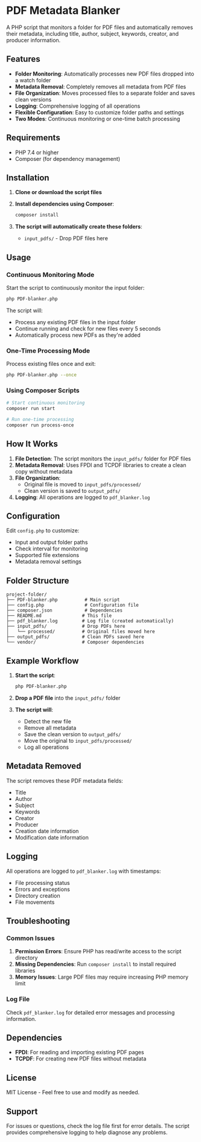 # PDF Metadata Blanker

A PHP script that monitors a folder for PDF files and automatically removes their metadata, including title, author, subject, keywords, creator, and producer information.

## Features

- **Folder Monitoring**: Automatically processes new PDF files dropped into a watch folder
- **Metadata Removal**: Completely removes all metadata from PDF files
- **File Organization**: Moves processed files to a separate folder and saves clean versions
- **Logging**: Comprehensive logging of all operations
- **Flexible Configuration**: Easy to customize folder paths and settings
- **Two Modes**: Continuous monitoring or one-time batch processing

## Requirements

- PHP 7.4 or higher
- Composer (for dependency management)

## Installation

1. **Clone or download the script files**
2. **Install dependencies using Composer**:
   ```bash
   composer install
   ```

3. **The script will automatically create these folders**:
   - `input_pdfs/` - Drop PDF files here


## Usage

### Continuous Monitoring Mode
Start the script to continuously monitor the input folder:
```bash
php PDF-blanker.php
```

The script will:
- Process any existing PDF files in the input folder
- Continue running and check for new files every 5 seconds
- Automatically process new PDFs as they're added

### One-Time Processing Mode
Process existing files once and exit:
```bash
php PDF-blanker.php --once
```

### Using Composer Scripts
```bash
# Start continuous monitoring
composer run start

# Run one-time processing
composer run process-once
```

## How It Works

1. **File Detection**: The script monitors the `input_pdfs/` folder for PDF files
2. **Metadata Removal**: Uses FPDI and TCPDF libraries to create a clean copy without metadata
3. **File Organization**: 
   - Original file is moved to `input_pdfs/processed/`
   - Clean version is saved to `output_pdfs/`
4. **Logging**: All operations are logged to `pdf_blanker.log`

## Configuration

Edit `config.php` to customize:
- Input and output folder paths
- Check interval for monitoring
- Supported file extensions
- Metadata removal settings

## Folder Structure

```
project-folder/
├── PDF-blanker.php          # Main script
├── config.php               # Configuration file
├── composer.json            # Dependencies
├── README.md               # This file
├── pdf_blanker.log         # Log file (created automatically)
├── input_pdfs/             # Drop PDFs here
│   └── processed/          # Original files moved here
├── output_pdfs/            # Clean PDFs saved here
└── vendor/                 # Composer dependencies
```

## Example Workflow

1. **Start the script**:
   ```bash
   php PDF-blanker.php
   ```

2. **Drop a PDF file** into the `input_pdfs/` folder

3. **The script will**:
   - Detect the new file
   - Remove all metadata
   - Save the clean version to `output_pdfs/`
   - Move the original to `input_pdfs/processed/`
   - Log all operations

## Metadata Removed

The script removes these PDF metadata fields:
- Title
- Author
- Subject
- Keywords
- Creator
- Producer
- Creation date information
- Modification date information

## Logging

All operations are logged to `pdf_blanker.log` with timestamps:
- File processing status
- Errors and exceptions
- Directory creation
- File movements

## Troubleshooting

### Common Issues

1. **Permission Errors**: Ensure PHP has read/write access to the script directory
2. **Missing Dependencies**: Run `composer install` to install required libraries
3. **Memory Issues**: Large PDF files may require increasing PHP memory limit

### Log File
Check `pdf_blanker.log` for detailed error messages and processing information.

## Dependencies

- **FPDI**: For reading and importing existing PDF pages
- **TCPDF**: For creating new PDF files without metadata

## License

MIT License - Feel free to use and modify as needed.

## Support

For issues or questions, check the log file first for error details. The script provides comprehensive logging to help diagnose any problems.
